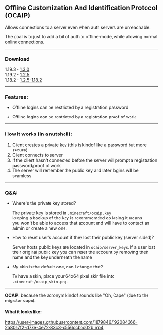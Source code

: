 ## Offline Customization And Identification Protocol (OCAIP)

Allows connections to a server even when auth servers are unreachable.

The goal is to just to add a bit of auth to offline-mode, while allowing normal online connections.


____________________________________________________

### Download

1.19.3 - [1.3.0](https://github.com/SFort/MC-OCAIP/releases/tag/r1.3.0)  
1.19.2 - [1.2.5](https://github.com/SFort/MC-OCAIP/releases/tag/r1.2.5)  
1.18.2 - [1.2.5-1.18.2](https://github.com/SFort/MC-OCAIP/releases/tag/r1.2.5)

____________________________________________________

### Features: 
- Offline logins can be restricted by a registration password  

- Offline logins can be restricted by a registration proof of work  

____________________________________________________

### How it works (in a nutshell):  
1. Client creates a private key (this is kindof like a password but more secure)
2. Client connects to server
3. If the client hasn't connected before the server will prompt a registration password/proof of work
4. The server will remember the public key and later logins will be seamless


____________________________________________________

### Q&A:
- Where's the private key stored?

  The private key is stored in `.minecraft/ocaip.key`  
keeping a backup of the key is recommemded as losing it means  
you won't be able to access that account and will have to contact an admin or create a new one.

- How to reset user's account if they lost their public key (server sided)?

  Server hosts public keys are located in `ocaip/server_keys`. If a user lost their original
public key you can reset the account by removing their name and the key underneath the name

- My skin is the default one, can I change that?

  To have a skin, place your 64x64 pixel skin file into `.minecraft/ocaip_skin.png`.  

____________________________________________________

**OCAIP**: because the acronym kindof sounds like "Oh, Cape" (due to the migrator cape).  

#### What it looks like:

https://user-images.githubusercontent.com/1879846/192084366-2a80a7f2-d78e-4e72-83c3-d556ccbbc02b.mp4

